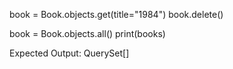 book = Book.objects.get(title="1984")
book.delete()

book = Book.objects.all()
print(books)

Expected Output:
QuerySet[]